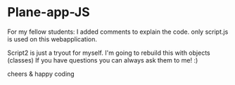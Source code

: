 # Plane-app-JS
For my fellow students: I added comments to explain the code. 
only script.js is used on this webapplication. 

Script2 is just a tryout for myself. I'm going to rebuild this with objects (classes) 
If you have questions you can always ask them to me! :)

cheers & happy coding 
